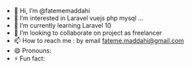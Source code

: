- 👋 Hi, I’m @fatememaddahi
- 👀 I’m interested in Laravel vuejs php mysql ...
- 🌱 I’m currently learning Laravel 10
- 💞️ I’m looking to collaborate on project as freelancer
- 📫 How to reach me : by email fateme.maddahi@gmail.com 
- 😄 Pronouns: 
- ⚡ Fun fact: 

<!---
fatememaddahi/fatememaddahi is a developer and software enginner
--->
